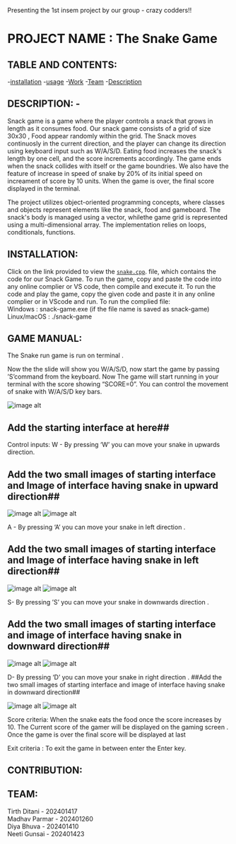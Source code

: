 Presenting the 1st insem project by our group - crazy codders!!
 # PROJECT NAME : The Snake Game


## TABLE AND CONTENTS:
-[installation](#installation)
-[usage](#usage)
-[Work](#Work)
-[Team](#Team)
-[Description](#Description)
## DESCRIPTION: -
Snack game is a game where the player controls a snack that grows in length as it consumes food. Our snack game consists of a grid of size 30x30 , Food appear randomly within the grid. The Snack moves continuosly in the current direction, and the player can change its direction using keyboard input such as W/A/S/D. Eating food increases the snack's length by one cell, and the score increments accordingly. The game ends when the snack collides with itself or the game boundries. We also have the feature of increase in speed of snake by 20% of its initial speed on increament of score by 10 units. When the game is over, the final score displayed in the terminal.


The project utilizes object-oriented programming concepts, where classes and objects represent elements like the snack, food and gameboard. The snack's body is managed using a vector, whilethe game grid is represented using a multi-dimensional array. The implementation relies on loops, conditionals, functions. 
 
## INSTALLATION:
Click on the link provided to view the
[`snake.cpp`](./snake.cpp). file, which contains the code for our Snack Game. To run the game, copy and paste the code into any online complier or VS code, then compile and execute it.
To run the code and play the game, copy the given code and paste it in any online complier or in VScode and run.
To run the complied file: <br>
Windows : snack-game.exe (if the file name is saved as snack-game)<br>
Linux/macOS : ./snack-game<br>


## GAME MANUAL: 
The Snake run game is run on terminal . 

Now the the slide will show you W/A/S/D, now start the game by passing  ’S’command from the keyboard. Now  The game will start running in your terminal with the score showing “SCORE=0”. You can control the movement of snake with W/A/S/D key bars.

![image alt](https://github.com/madhav-p-11/project-/blob/main/Screenshot%202025-02-03%20170606.png)                                                         


## Add the starting interface at here##
Control inputs:
W - By pressing ‘W’ you can move your snake  in upwards direction.
## Add the two small images of starting interface and Image of interface having snake in upward direction##

![image alt](https://github.com/madhav-p-11/project-/commit/7117abc6fafb0240a36a8b352d957e3578a864d5)
![image alt](https://github.com/madhav-p-11/project-/blob/main/Screenshot%202025-02-03%20170606.png)

A - By pressing ‘A’ you can move your snake in left direction .
## Add the two small images of starting interface and Image of interface having snake in left direction##


![image alt](https://github.com/madhav-p-11/project-/blob/main/Screenshot%202025-02-03%20170606.png)
![image alt](https://github.com/madhav-p-11/project-/commit/7117abc6fafb0240a36a8b352d957e3578a864d5)


S- By pressing ’S’ you can move your snake in downwards direction .
## Add the two small images of starting interface and image of interface having snake in downward direction##

![image alt](https://github.com/madhav-p-11/project-/blob/main/Screenshot%202025-02-03%20170606.png)
![image alt](https://github.com/madhav-p-11/project-/commit/7117abc6fafb0240a36a8b352d957e3578a864d5)



D- By pressing ‘D’ you can move your snake in right direction .
##Add the two small images of starting interface and image of interface having snake in downward direction##

![image alt](https://github.com/madhav-p-11/project-/blob/main/Screenshot%202025-02-03%20170606.png)
![image alt](https://github.com/madhav-p-11/project-/commit/7117abc6fafb0240a36a8b352d957e3578a864d5)


Score criteria:
When the snake eats the food once the score increases by 10.  The Current  score of the gamer  will be displayed on the gaming screen . Once the game is over the final score will be displayed at last

Exit  criteria :
To exit the game in between enter the Enter key.

## CONTRIBUTION:


## TEAM:
 Tirth Ditani  - 202401417<br>
 Madhav Parmar - 202401260<br>
 Diya Bhuva    - 202401410<br>
 Neeti Gunsai  - 202401423<br>
